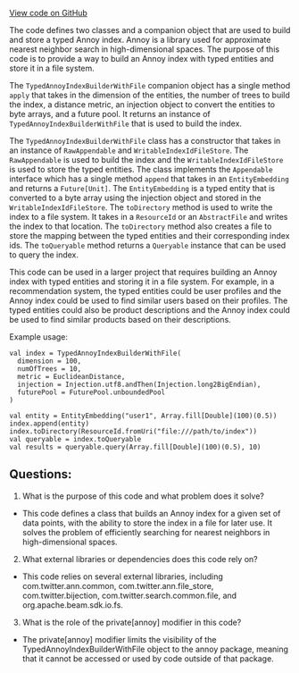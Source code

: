 [View code on GitHub](https://github.com/misbahsy/the-algorithm/ann/src/main/scala/com/twitter/ann/annoy/TypedAnnoyIndexBuilderWithFile.scala)

The code defines two classes and a companion object that are used to build and store a typed Annoy index. Annoy is a library used for approximate nearest neighbor search in high-dimensional spaces. The purpose of this code is to provide a way to build an Annoy index with typed entities and store it in a file system. 

The `TypedAnnoyIndexBuilderWithFile` companion object has a single method `apply` that takes in the dimension of the entities, the number of trees to build the index, a distance metric, an injection object to convert the entities to byte arrays, and a future pool. It returns an instance of `TypedAnnoyIndexBuilderWithFile` that is used to build the index. 

The `TypedAnnoyIndexBuilderWithFile` class has a constructor that takes in an instance of `RawAppendable` and `WritableIndexIdFileStore`. The `RawAppendable` is used to build the index and the `WritableIndexIdFileStore` is used to store the typed entities. The class implements the `Appendable` interface which has a single method `append` that takes in an `EntityEmbedding` and returns a `Future[Unit]`. The `EntityEmbedding` is a typed entity that is converted to a byte array using the injection object and stored in the `WritableIndexIdFileStore`. The `toDirectory` method is used to write the index to a file system. It takes in a `ResourceId` or an `AbstractFile` and writes the index to that location. The `toDirectory` method also creates a file to store the mapping between the typed entities and their corresponding index ids. The `toQueryable` method returns a `Queryable` instance that can be used to query the index. 

This code can be used in a larger project that requires building an Annoy index with typed entities and storing it in a file system. For example, in a recommendation system, the typed entities could be user profiles and the Annoy index could be used to find similar users based on their profiles. The typed entities could also be product descriptions and the Annoy index could be used to find similar products based on their descriptions. 

Example usage:
```
val index = TypedAnnoyIndexBuilderWithFile(
  dimension = 100,
  numOfTrees = 10,
  metric = EuclideanDistance,
  injection = Injection.utf8.andThen(Injection.long2BigEndian),
  futurePool = FuturePool.unboundedPool
)

val entity = EntityEmbedding("user1", Array.fill[Double](100)(0.5))
index.append(entity)
index.toDirectory(ResourceId.fromUri("file:///path/to/index"))
val queryable = index.toQueryable
val results = queryable.query(Array.fill[Double](100)(0.5), 10)
```
## Questions: 
 1. What is the purpose of this code and what problem does it solve?
- This code defines a class that builds an Annoy index for a given set of data points, with the ability to store the index in a file for later use. It solves the problem of efficiently searching for nearest neighbors in high-dimensional spaces.

2. What external libraries or dependencies does this code rely on?
- This code relies on several external libraries, including com.twitter.ann.common, com.twitter.ann.file_store, com.twitter.bijection, com.twitter.search.common.file, and org.apache.beam.sdk.io.fs.

3. What is the role of the private[annoy] modifier in this code?
- The private[annoy] modifier limits the visibility of the TypedAnnoyIndexBuilderWithFile object to the annoy package, meaning that it cannot be accessed or used by code outside of that package.